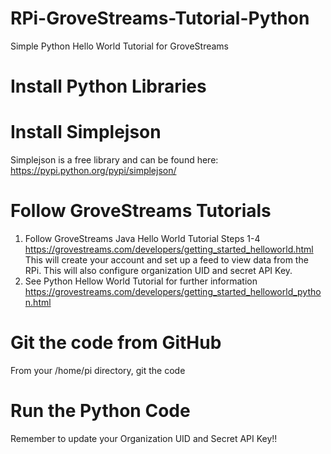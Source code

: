 RPi-GroveStreams-Tutorial-Python
================================

Simple Python Hello World Tutorial for GroveStreams


Install Python Libraries
========================
<pre class="code-text-only" style="display: none;">
<code>sudo apt-get install python-dev
curl -O http://python-distribute.org/distribute_setup.py
python distribute_setup.py
curl -O https://raw.github.com/pypa/pip/master/contrib/get-pip.py
python get-pip.py
sudo pip install virtualenv</code></pre>

Install Simplejson
==================
<pre class="code-text-only" style="display: none;">
<code>sudo pip install simplejson</code></pre>

Simplejson is a free library and can be found here: https://pypi.python.org/pypi/simplejson/<br>

Follow GroveStreams Tutorials
=============================
1. Follow GroveStreams Java Hello World Tutorial Steps 1-4
https://grovestreams.com/developers/getting_started_helloworld.html<br>
This will create your account and set up a feed to view data from the RPi. This will also configure organization UID and secret API Key.<br>
2. See Python Hellow World Tutorial for further information https://grovestreams.com/developers/getting_started_helloworld_python.html<br>

Git the code from GitHub
========================
From your /home/pi directory, git the code
<pre class="code-text-only" style="display: none;">
<code>sudo git clone https://github.com/mvartani76/RPi-GroveStreams-Tutorial-Python/</code></pre>

Run the Python Code
===================
<pre class="code-text-only" style="display: none;">
<code>sudo python grovestreams_demo.py</code></pre>
Remember to update your Organization UID and Secret API Key!!<br>
